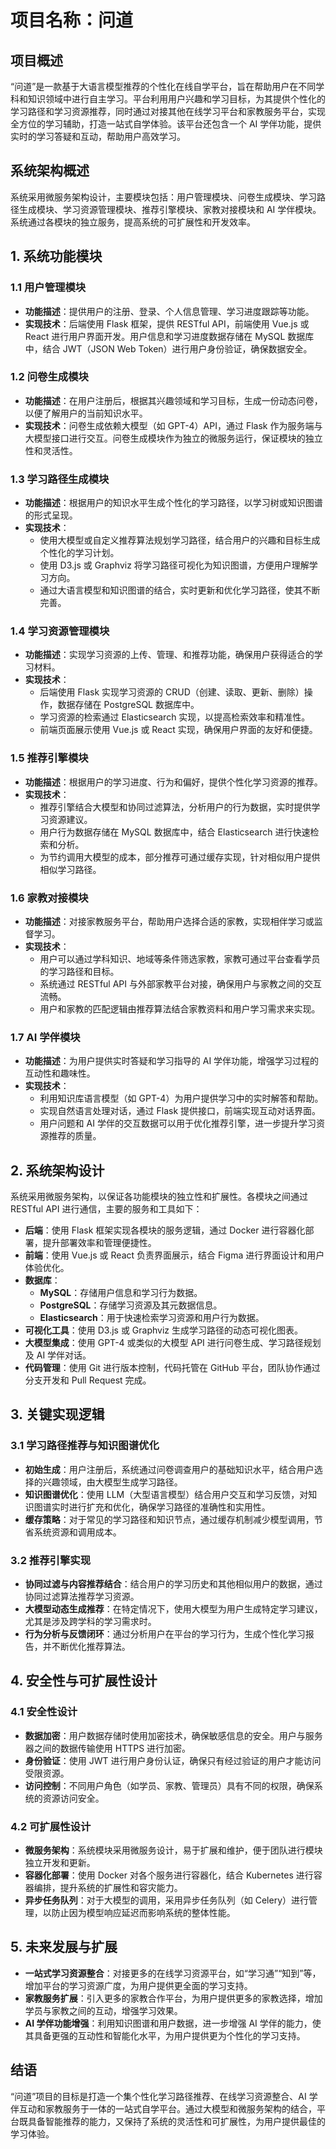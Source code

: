 # **项目名称：问道**

## 项目概述

“问道”是一款基于大语言模型推荐的个性化在线自学平台，旨在帮助用户在不同学科和知识领域中进行自主学习。平台利用用户兴趣和学习目标，为其提供个性化的学习路径和学习资源推荐，同时通过对接其他在线学习平台和家教服务平台，实现全方位的学习辅助，打造一站式自学体验。该平台还包含一个 AI 学伴功能，提供实时的学习答疑和互动，帮助用户高效学习。

## 系统架构概述

系统采用微服务架构设计，主要模块包括：用户管理模块、问卷生成模块、学习路径生成模块、学习资源管理模块、推荐引擎模块、家教对接模块和 AI 学伴模块。系统通过各模块的独立服务，提高系统的可扩展性和开发效率。

## 1. 系统功能模块

### 1.1 用户管理模块

- **功能描述**：提供用户的注册、登录、个人信息管理、学习进度跟踪等功能。
- **实现技术**：后端使用 Flask 框架，提供 RESTful API，前端使用 Vue.js 或 React 进行用户界面开发。用户信息和学习进度数据存储在 MySQL 数据库中，结合 JWT（JSON Web Token）进行用户身份验证，确保数据安全。

### 1.2 问卷生成模块

- **功能描述**：在用户注册后，根据其兴趣领域和学习目标，生成一份动态问卷，以便了解用户的当前知识水平。
- **实现技术**：问卷生成依赖大模型（如 GPT-4）API，通过 Flask 作为服务端与大模型接口进行交互。问卷生成模块作为独立的微服务运行，保证模块的独立性和灵活性。

### 1.3 学习路径生成模块

- **功能描述**：根据用户的知识水平生成个性化的学习路径，以学习树或知识图谱的形式呈现。
- **实现技术**：
  - 使用大模型或自定义推荐算法规划学习路径，结合用户的兴趣和目标生成个性化的学习计划。
  - 使用 D3.js 或 Graphviz 将学习路径可视化为知识图谱，方便用户理解学习方向。
  - 通过大语言模型和知识图谱的结合，实时更新和优化学习路径，使其不断完善。

### 1.4 学习资源管理模块

- **功能描述**：实现学习资源的上传、管理、和推荐功能，确保用户获得适合的学习材料。
- **实现技术**：
  - 后端使用 Flask 实现学习资源的 CRUD（创建、读取、更新、删除）操作，数据存储在 PostgreSQL 数据库中。
  - 学习资源的检索通过 Elasticsearch 实现，以提高检索效率和精准性。
  - 前端页面展示使用 Vue.js 或 React 实现，确保用户界面的友好和便捷。

### 1.5 推荐引擎模块

- **功能描述**：根据用户的学习进度、行为和偏好，提供个性化学习资源的推荐。
- **实现技术**：
  - 推荐引擎结合大模型和协同过滤算法，分析用户的行为数据，实时提供学习资源建议。
  - 用户行为数据存储在 MySQL 数据库中，结合 Elasticsearch 进行快速检索和分析。
  - 为节约调用大模型的成本，部分推荐可通过缓存实现，针对相似用户提供相似学习路径。

### 1.6 家教对接模块

- **功能描述**：对接家教服务平台，帮助用户选择合适的家教，实现相伴学习或监督学习。
- **实现技术**：
  - 用户可以通过学科知识、地域等条件筛选家教，家教可通过平台查看学员的学习路径和目标。
  - 系统通过 RESTful API 与外部家教平台对接，确保用户与家教之间的交互流畅。
  - 用户和家教的匹配逻辑由推荐算法结合家教资料和用户学习需求来实现。

### 1.7 AI 学伴模块

- **功能描述**：为用户提供实时答疑和学习指导的 AI 学伴功能，增强学习过程的互动性和趣味性。
- **实现技术**：
  - 利用知识库语言模型（如 GPT-4）为用户提供学习中的实时解答和帮助。
  - 实现自然语言处理对话，通过 Flask 提供接口，前端实现互动对话界面。
  - 用户问题和 AI 学伴的交互数据可以用于优化推荐引擎，进一步提升学习资源推荐的质量。

## 2. 系统架构设计

系统采用微服务架构，以保证各功能模块的独立性和扩展性。各模块之间通过 RESTful API 进行通信，主要的服务和工具如下：

- **后端**：使用 Flask 框架实现各模块的服务逻辑，通过 Docker 进行容器化部署，提升部署效率和管理便捷性。
- **前端**：使用 Vue.js 或 React 负责界面展示，结合 Figma 进行界面设计和用户体验优化。
- **数据库**：
  - **MySQL**：存储用户信息和学习行为数据。
  - **PostgreSQL**：存储学习资源及其元数据信息。
  - **Elasticsearch**：用于快速检索学习资源和用户行为数据。
- **可视化工具**：使用 D3.js 或 Graphviz 生成学习路径的动态可视化图表。
- **大模型集成**：使用 GPT-4 或类似的大模型 API 进行问卷生成、学习路径规划及 AI 学伴对话。
- **代码管理**：使用 Git 进行版本控制，代码托管在 GitHub 平台，团队协作通过分支开发和 Pull Request 完成。

## 3. 关键实现逻辑

### 3.1 学习路径推荐与知识图谱优化

- **初始生成**：用户注册后，系统通过问卷调查用户的基础知识水平，结合用户选择的兴趣领域，由大模型生成学习路径。
- **知识图谱优化**：使用 LLM（大型语言模型）结合用户交互和学习反馈，对知识图谱实时进行扩充和优化，确保学习路径的准确性和实用性。
- **缓存策略**：对于常见的学习路径和知识节点，通过缓存机制减少模型调用，节省系统资源和调用成本。

### 3.2 推荐引擎实现

- **协同过滤与内容推荐结合**：结合用户的学习历史和其他相似用户的数据，通过协同过滤算法推荐学习资源。
- **大模型动态生成推荐**：在特定情况下，使用大模型为用户生成特定学习建议，尤其是涉及跨学科的学习需求时。
- **行为分析与反馈闭环**：通过分析用户在平台的学习行为，生成个性化学习报告，并不断优化推荐算法。

## 4. 安全性与可扩展性设计

### 4.1 安全性设计

- **数据加密**：用户数据存储时使用加密技术，确保敏感信息的安全。用户与服务器之间的数据传输使用 HTTPS 进行加密。
- **身份验证**：使用 JWT 进行用户身份认证，确保只有经过验证的用户才能访问受限资源。
- **访问控制**：不同用户角色（如学员、家教、管理员）具有不同的权限，确保系统的资源访问安全。

### 4.2 可扩展性设计

- **微服务架构**：系统模块采用微服务设计，易于扩展和维护，便于团队进行模块独立开发和更新。
- **容器化部署**：使用 Docker 对各个服务进行容器化，结合 Kubernetes 进行容器编排，提升系统的扩展性和容灾能力。
- **异步任务队列**：对于大模型的调用，采用异步任务队列（如 Celery）进行管理，以防止因为模型响应延迟而影响系统的整体性能。

## 5. 未来发展与扩展

- **一站式学习资源整合**：对接更多的在线学习资源平台，如“学习通”“知到”等，增加平台的学习资源广度，为用户提供更全面的学习支持。
- **家教服务扩展**：引入更多的家教合作平台，为用户提供更多的家教选择，增加学员与家教之间的互动，增强学习效果。
- **AI 学伴功能增强**：利用知识图谱和用户数据，进一步增强 AI 学伴的能力，使其具备更强的互动性和智能化水平，为用户提供更为个性化的学习支持。

## 结语

“问道”项目的目标是打造一个集个性化学习路径推荐、在线学习资源整合、AI 学伴互动和家教服务于一体的一站式自学平台。通过大模型和微服务架构的结合，平台既具备智能推荐的能力，又保持了系统的灵活性和可扩展性，为用户提供最佳的学习体验。

